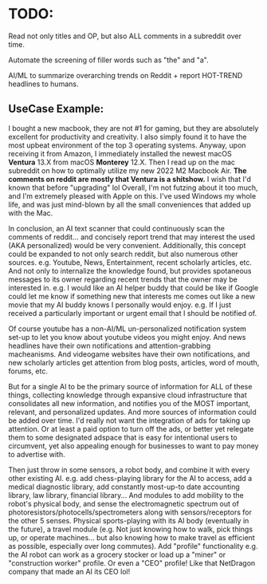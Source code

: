 # TODO:

Read not only titles and OP, but also ALL comments in a subreddit over time. 

Automate the screening of filler words such as "the" and "a".

AI/ML to summarize overarching trends on Reddit + report HOT-TREND headlines to humans. 

## UseCase Example: 
I bought a new macbook, they are not #1 for gaming, but they are absolutely excellent for productivity and creativity.
I also simply found it to have the most upbeat environment of the top 3 operating systems.
Anyway, upon receiving it from Amazon, I immediately installed the newest macOS **Ventura** 13.X from macOS **Monterey** 12.X.
Then I read up on the mac subreddit on how to optimally utilize my new 2022 M2 Macbook Air.
**The comments on reddit are mostly that Ventura is a shitshow.**
I wish that I'd known that before "upgrading" lol
Overall, I'm not futzing about it too much, and I'm extremely pleased with Apple on this. 
I've used Windows my whole life, and was just mind-blown by all the small conveniences that added up with the Mac.

In conclusion, an AI text scanner that could continuously scan the comments of reddit... and concisely report trend that may interest the used (AKA personalized) would be very convenient. Additionally, this concept could be expanded to not only search reddit, but also numerous other sources. e.g. Youtube, News, Entertainment, recent scholarly articles, etc. And not only to internalize the knowledge found, but provides spotaneous messages to its owner regarding recent trends that the owner may be interested in. e.g. I would like an AI helper buddy that could be like if Google could let me know if something new that interests me comes out like a new movie that my AI buddy knows I personally would enjoy. e.g. If I just received a particularly important or urgent email that I should be notified of.

Of course youtube has a non-AI/ML un-personalized notification system set-up to let you know about youtube videos you might enjoy. And news headlines have their own notifications and attention-grabbing macheanisms. And videogame websites have their own notifications, and new scholarly articles get attention from blog posts, articles, word of mouth, forums, etc. 

But for a single AI to be the primary source of information for ALL of these things, collecting knowledge through expansive cloud infrastructure that consolidates all new information, and notifies you of the MOST important, relevant, and personalized updates. And more sources of information could be added over time. I'd really not want the integration of ads for taking up attention. Or at least a paid option to turn off the ads, or better yet relegate them to some designated adspace that is easy for intentional users to circumvent, yet also appealing enough for businesses to want to pay money to advertise with.

Then just throw in some sensors, a robot body, and combine it with every other existing AI. e.g. add chess-playing library for the AI to access, add a medical diagnostic library, add constantly most-up-to date accounting library, law library, financial library... And modules to add mobility to the robot's physical body, and sense the electromagnetic spectrum out of photoresistors/photocells/spectrometers along with sensors/receptors for the other 5 senses. Physical sports-playing with its AI body (eventually in the future), a travel module (e.g. Not just knowing how to walk, pick things up, or operate machines... but also knowing how to make travel as efficient as possible, especially over long commutes). Add "profile" functionality e.g. the AI robot can work as a grocery stocker or load up a "miner" or "construction worker" profile. Or even a "CEO" profile! Like that NetDragon company that made an AI its CEO lol!
